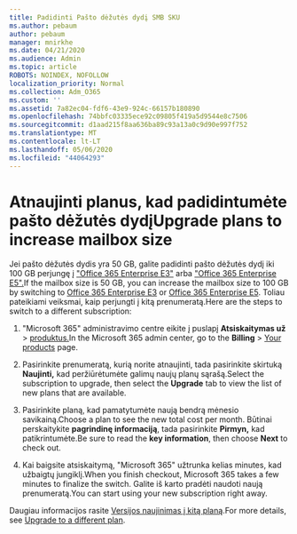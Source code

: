 ```yaml
---
title: Padidinti Pašto dėžutės dydį SMB SKU
ms.author: pebaum
author: pebaum
manager: mnirkhe
ms.date: 04/21/2020
ms.audience: Admin
ms.topic: article
ROBOTS: NOINDEX, NOFOLLOW
localization_priority: Normal
ms.collection: Adm_O365
ms.custom: ''
ms.assetid: 7a82ec04-fdf6-43e9-924c-66157b180890
ms.openlocfilehash: 74bbfc03335ece92c09805f419a5d9544e8c7506
ms.sourcegitcommit: d1aad215f8aa636ba89c93a13a0c9d90e997f752
ms.translationtype: MT
ms.contentlocale: lt-LT
ms.lasthandoff: 05/06/2020
ms.locfileid: "44064293"
---
```

# <a name="upgrade-plans-to-increase-mailbox-size"></a><span data-ttu-id="6d52f-102">Atnaujinti planus, kad padidintumėte pašto dėžutės dydį</span><span class="sxs-lookup"><span data-stu-id="6d52f-102">Upgrade plans to increase mailbox size</span></span>

<span data-ttu-id="6d52f-103">Jei pašto dėžutės dydis yra 50 GB, galite padidinti pašto dėžutės dydį iki 100 GB perjungę į ["Office 365 Enterprise E3"](https://products.office.com/business/office-365-enterprise-e3-business-software) arba ["Office 365 Enterprise E5".](https://products.office.com/business/office-365-enterprise-e5-business-software)</span><span class="sxs-lookup"><span data-stu-id="6d52f-103">If the mailbox size is 50 GB, you can increase the mailbox size to 100 GB by switching to [Office 365 Enterprise E3](https://products.office.com/business/office-365-enterprise-e3-business-software) or [Office 365 Enterprise E5](https://products.office.com/business/office-365-enterprise-e5-business-software).</span></span> <span data-ttu-id="6d52f-104">Toliau pateikiami veiksmai, kaip perjungti į kitą prenumeratą.</span><span class="sxs-lookup"><span data-stu-id="6d52f-104">Here are the steps to switch to a different subscription:</span></span>
  
1. <span data-ttu-id="6d52f-105">"Microsoft 365" administravimo centre eikite į puslapį **Atsiskaitymas už** > [produktus.](https://go.microsoft.com/fwlink/p/?linkid=842054)</span><span class="sxs-lookup"><span data-stu-id="6d52f-105">In the Microsoft 365 admin center, go to the **Billing** > [Your products](https://go.microsoft.com/fwlink/p/?linkid=842054) page.</span></span>

2. <span data-ttu-id="6d52f-106">Pasirinkite prenumeratą, kurią norite atnaujinti, tada pasirinkite skirtuką **Naujinti,** kad peržiūrėtumėte galimų naujų planų sąrašą.</span><span class="sxs-lookup"><span data-stu-id="6d52f-106">Select the subscription to upgrade, then select the **Upgrade** tab to view the list of new plans that are available.</span></span>

3. <span data-ttu-id="6d52f-107">Pasirinkite planą, kad pamatytumėte naują bendrą mėnesio savikainą.</span><span class="sxs-lookup"><span data-stu-id="6d52f-107">Choose a plan to see the new total cost per month.</span></span> <span data-ttu-id="6d52f-108">Būtinai perskaitykite **pagrindinę informaciją**, tada pasirinkite **Pirmyn,** kad patikrintumėte.</span><span class="sxs-lookup"><span data-stu-id="6d52f-108">Be sure to read the **key information**, then choose **Next** to check out.</span></span>

4. <span data-ttu-id="6d52f-109">Kai baigsite atsiskaitymą, "Microsoft 365" užtrunka kelias minutes, kad užbaigtų jungiklį.</span><span class="sxs-lookup"><span data-stu-id="6d52f-109">When you finish checkout, Microsoft 365 takes a few minutes to finalize the switch.</span></span> <span data-ttu-id="6d52f-110">Galite iš karto pradėti naudoti naują prenumeratą.</span><span class="sxs-lookup"><span data-stu-id="6d52f-110">You can start using your new subscription right away.</span></span>

<span data-ttu-id="6d52f-111">Daugiau informacijos rasite [Versijos naujinimas į kitą planą](https://docs.microsoft.com/microsoft-365/commerce/subscriptions/upgrade-to-different-plan).</span><span class="sxs-lookup"><span data-stu-id="6d52f-111">For more details, see [Upgrade to a different plan](https://docs.microsoft.com/microsoft-365/commerce/subscriptions/upgrade-to-different-plan).</span></span>